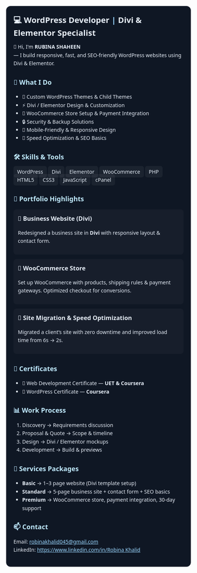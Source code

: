 <div style="font-family:system-ui, -apple-system, 'Segoe UI', Roboto, Arial; background:#0f1724; color:#e6eef8; line-height:1.6; padding:20px; border-radius:12px;">

  <h1 style="font-size:22px; margin:0 0 10px;">💻 WordPress Developer <span style="color:#9bd7ff;">|</span> Divi & Elementor Specialist</h1>
  <p style="margin:0 0 20px;">👋 Hi, I'm <strong>RUBINA SHAHEEN</strong><br> — I build responsive, fast, and SEO-friendly WordPress websites using Divi & Elementor.</p>

  <h2 style="color:#bfe9ff; font-size:18px;">🚀 What I Do</h2>
  <ul>
    <li>🎨 Custom WordPress Themes & Child Themes</li>
    <li>⚡ Divi / Elementor Design & Customization</li>
    <li>🛒 WooCommerce Store Setup & Payment Integration</li>
    <li>🔒 Security & Backup Solutions</li>
    <li>📱 Mobile-Friendly & Responsive Design</li>
    <li>🚀 Speed Optimization & SEO Basics</li>
  </ul>

  <h2 style="color:#bfe9ff; font-size:18px;">🛠️ Skills & Tools</h2>
  <p>
    <span style="padding:6px 10px; background:rgba(255,255,255,0.05); border-radius:6px;">WordPress</span>
    <span style="padding:6px 10px; background:rgba(255,255,255,0.05); border-radius:6px;">Divi</span>
    <span style="padding:6px 10px; background:rgba(255,255,255,0.05); border-radius:6px;">Elementor</span>
    <span style="padding:6px 10px; background:rgba(255,255,255,0.05); border-radius:6px;">WooCommerce</span>
    <span style="padding:6px 10px; background:rgba(255,255,255,0.05); border-radius:6px;">PHP</span>
    <span style="padding:6px 10px; background:rgba(255,255,255,0.05); border-radius:6px;">HTML5</span>
    <span style="padding:6px 10px; background:rgba(255,255,255,0.05); border-radius:6px;">CSS3</span>
    <span style="padding:6px 10px; background:rgba(255,255,255,0.05); border-radius:6px;">JavaScript</span>
    <span style="padding:6px 10px; background:rgba(255,255,255,0.05); border-radius:6px;">cPanel</span>
  </p>

  <h2 style="color:#bfe9ff; font-size:18px;">📂 Portfolio Highlights</h2>
  <div style="margin-bottom:12px; padding:12px; background:rgba(255,255,255,0.03); border-radius:8px;">
    <h3 style="margin:0 0 8px;">🔹 Business Website (Divi)</h3>
    <p>Redesigned a business site in <strong>Divi</strong> with responsive layout & contact form.</p>
  </div>

  <div style="margin-bottom:12px; padding:12px; background:rgba(255,255,255,0.03); border-radius:8px;">
    <h3 style="margin:0 0 8px;">🔹 WooCommerce Store</h3>
    <p>Set up WooCommerce with products, shipping rules & payment gateways. Optimized checkout for conversions.</p>
  </div>

  <div style="padding:12px; background:rgba(255,255,255,0.03); border-radius:8px;">
    <h3 style="margin:0 0 8px;">🔹 Site Migration & Speed Optimization</h3>
    <p>Migrated a client’s site with zero downtime and improved load time from 6s → 2s.</p>
  </div>

  <h2 style="color:#bfe9ff; font-size:18px;">📜 Certificates</h2>
  <ul>
    <li>🏅 Web Development Certificate — <strong>UET & Coursera </strong></li>
    <li>🏅 WordPress Certificate — <strong>Coursera</strong></li>

  </ul>

  <h2 style="color:#bfe9ff; font-size:18px;">📊 Work Process</h2>
  <ol>
    <li>Discovery → Requirements discussion</li>
    <li>Proposal & Quote → Scope & timeline</li>
    <li>Design → Divi / Elementor mockups</li>
    <li>Development → Build & previews</li>
  </ol>

  <h2 style="color:#bfe9ff; font-size:18px;">💼 Services Packages</h2>
  <ul>
    <li><strong>Basic</strong> → 1–3 page website (Divi template setup)</li>
    <li><strong>Standard</strong> → 5-page business site + contact form + SEO basics</li>
    <li><strong>Premium</strong> → WooCommerce store, payment integration, 30-day support</li>
  </ul>

  <h2 style="color:#bfe9ff; font-size:18px;">📫 Contact</h2>
  <p>Email: <a href="mailto:[https://mail.google.com/mail/u/5/?ogbl#inbox]" style="color:#9bd7ff;">robinakhalid045@gmail.com</a><br>
LinkedIn: <a href="https://www.linkedin.com/in/robina-khalid-8a3510383/"[Your-LinkedIn-Username]" style="color:#9bd7ff;">https://www.linkedin.com/in/Robina Khalid </a></p>

</div>
